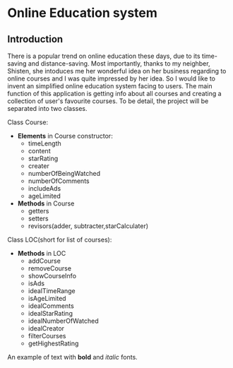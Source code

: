 # Online Education system
## Introduction
There is a popular trend on online education these days, due to its time-saving and distance-saving. Most importantly, thanks to my neighber, Shisten, she intoduces me her wonderful idea on her business regarding to online courses and I was quite impressed by her idea. So I would like to invent an simplified online education system facing to users. The main function of this application is getting info about all courses and creating a collection of user's favourite courses. To be detail, the project will be separated into two classes.

Class Course:
- **Elements** in Course constructor: 
    - timeLength
    - content
    - starRating
    - creater
    - numberOfBeingWatched
    - numberOfComments
    - includeAds
    - ageLimited
- **Methods** in Course 
    - getters
    - setters
    - revisors(adder, subtracter,starCalculater)


Class LOC(short for list of courses):
- **Methods** in LOC
    - addCourse
    - removeCourse
    - showCourseInfo
    - isAds
    - idealTimeRange
    - isAgeLimited
    - idealComments
    - idealStarRating
    - idealNumberOfWatched
    - idealCreator
    - filterCourses
    - getHighestRating



An example of text with **bold** and *italic* fonts.  